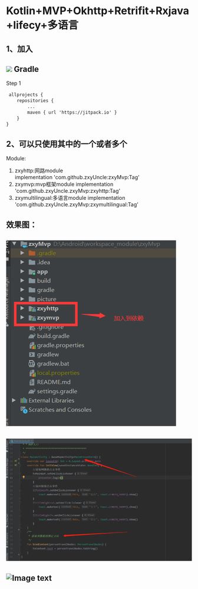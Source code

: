 # Kotlin+MVP+Okhttp+Retrifit+Rxjava+lifecy+多语言
1、加入      
-----
[![](https://jitpack.io/v/zxyUncle/zxyMvp.svg)](https://jitpack.io/#zxyUncle/zxyMvp)
Gradle
-----
Step 1


     allprojects {
		repositories {
			...
			maven { url 'https://jitpack.io' }
		}
	}
      
2、可以只使用其中的一个或者多个      
-----   
Module:
 1. zxyhttp:网路module           
    implementation 'com.github.zxyUncle:zxyMvp:Tag'  
 2. zxymvp:mvp框架module
    implementation 'com.github.zxyUncle.zxyMvp:zxyhttp:Tag'    
 3. zxymultilingual:多语言module
implementation 'com.github.zxyUncle.zxyMvp:zxymultilingual:Tag'
                
效果图： 
-----   
![Image text](https://github.com/zxyUncle/zxyMvp/blob/master/picture/aaa.png)     
-----   
![Image text](https://github.com/zxyUncle/zxyMvp/blob/master/picture/bbb.png)     
-----   
![Image text](https://github.com/zxyUncle/zxyMvp/blob/master/picture/mvp.gif)   
-----   

